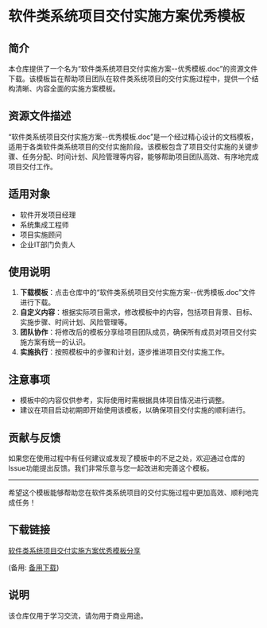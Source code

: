# 软件类系统项目交付实施方案优秀模板

## 简介

本仓库提供了一个名为“软件类系统项目交付实施方案--优秀模板.doc”的资源文件下载。该模板旨在帮助项目团队在软件类系统项目的交付实施过程中，提供一个结构清晰、内容全面的实施方案模板。

## 资源文件描述

“软件类系统项目交付实施方案--优秀模板.doc”是一个经过精心设计的文档模板，适用于各类软件类系统项目的交付实施阶段。该模板包含了项目交付实施的关键步骤、任务分配、时间计划、风险管理等内容，能够帮助项目团队高效、有序地完成项目交付工作。

## 适用对象

- 软件开发项目经理
- 系统集成工程师
- 项目实施顾问
- 企业IT部门负责人

## 使用说明

1. **下载模板**：点击仓库中的“软件类系统项目交付实施方案--优秀模板.doc”文件进行下载。
2. **自定义内容**：根据实际项目需求，修改模板中的内容，包括项目背景、目标、实施步骤、时间计划、风险管理等。
3. **团队协作**：将修改后的模板分享给项目团队成员，确保所有成员对项目交付实施方案有统一的认识。
4. **实施执行**：按照模板中的步骤和计划，逐步推进项目交付实施工作。

## 注意事项

- 模板中的内容仅供参考，实际使用时需根据具体项目情况进行调整。
- 建议在项目启动初期即开始使用该模板，以确保项目交付实施的顺利进行。

## 贡献与反馈

如果您在使用过程中有任何建议或发现了模板中的不足之处，欢迎通过仓库的Issue功能提出反馈。我们非常乐意与您一起改进和完善这个模板。

---

希望这个模板能够帮助您在软件类系统项目的交付实施过程中更加高效、顺利地完成任务！

## 下载链接
[软件类系统项目交付实施方案优秀模板分享](https://pan.quark.cn/s/020b3a7be924) 

(备用: [备用下载](https://pan.baidu.com/s/11yDzpe0_ndyYPK-McOCHpQ?pwd=1234))

## 说明

该仓库仅用于学习交流，请勿用于商业用途。
